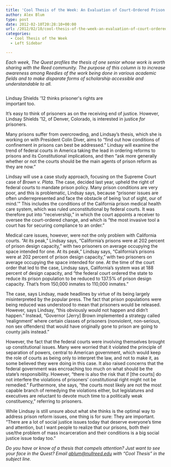 ```yaml
---
title: 'Cool Thesis of the Week: An Evaluation of Court-Ordered Prison Reform'
author: Alex Blum
type: post
date: 2012-02-10T20:28:10+00:00
url: /2012/02/10/cool-thesis-of-the-week-an-evaluation-of-court-ordered-prison-reform/
categories:
  - Cool Thesis of the Week
  - Left Sidebar

---
```

_Each week, The Quest profiles the thesis of one senior whose work is worth sharing with the Reed community. The purpose of this column is to increase awareness among Reedies of the work being done in various academic fields and to make disparate forms of scholarship accessible and understandable to all._

<div id="attachment_1283" style="width: 310px" class="wp-caption alignright">
  <a href="http://www.reedquest.org/2012/02/cool-thesis-of-the-week-an-evaluation-of-court-ordered-prison-reform/cool-thesis-photo/" rel="attachment wp-att-1283"><img class="size-medium wp-image-1283" title="Cool Thesis photo" src="https://i0.wp.com/www.reedquest.org/wp-content/uploads/2012/02/Cool-Thesis-photo-300x173.jpg?resize=300%2C173" alt="" data-recalc-dims="1" /></a>
  
  <p class="wp-caption-text">
    Lindsay Shields '12 thinks prisoner's rights are important too.
  </p>
</div>

It&#8217;s easy to think of prisoners as on the receiving end of justice. However, Lindsay Shields &#8217;12, of Denver, Colorado, is interested in justice _for_ prisoners.

Many prisons suffer from overcrowding, and Lindsay&#8217;s thesis, which she is working on with President Colin Diver, aims to “find out how conditions of confinement in prisons can best be addressed.” Lindsay will examine the trend of federal courts in America taking the lead in ordering reforms to prisons and its Constitutional implications, and then “ask more generally whether or not the courts should be the main agents of prison reform as they are now.”

Lindsay will use a case study approach, focusing on the Supreme Court case of _Brown v. Plata._ The case, decided last year, upheld the right of federal courts to mandate prison policy. Many prison conditions are very poor, and this is problematic, Lindsay says, because “prisoner issues are often underrepresented and face the obstacle of being &#8216;out of sight, our of mind.&#8217;” This includes the conditions of the California prison medical health care system, which was ruled unconstitutional by federal courts. It was therefore put into “receivership,” in which the court appoints a receiver to oversee the court-ordered change, and which is “the most invasive tool a court has for securing compliance to an order.”

Medical care issues, however, were not the only problem with California courts. “At its peak,” Lindsay says, “California&#8217;s prisons were at 202 percent of prison design capacity,” with two prisoners on average occupying the space intended for one. At its peak,” Lindsay says, “California&#8217;s prisons were at 202 percent of prison design capacity,” with two prisoners on average occupying the space intended for one. At the time of the court order that led to the case, Lindsay says, California&#8217;s system was at 188 percent of design capacity, and “the federal court ordered the state to reduce its prison population to be reduced to 137.5% of prison design capacity. That&#8217;s from 150,000 inmates to 110,000 inmates.”

The case, says Lindsay, made headlines by virtue of its being largely misinterpreted by the popular press. The fact that prison populations were being reduced was understood to mean that prisoners would be released. However, says Lindsay, “this obviously would not happen and didn&#8217;t happen.” Instead, “Governor [Jerry] Brown implemented a strategy called &#8216;realignment&#8217; where certain classes of prisoners (nonviolent, non-serious, non sex offenders) that would have originally gone to prison are going to county jails instead.”

However, the fact that the federal courts were involving themselves brought up constitutional issues. Many were worried that it violated the principle of separation of powers, central to American government, which would keep the role of courts as being only to interpret the law, and not to make it, as some believed they were doing in this case. It also raised concerns that the federal government was encroaching too much on what should be the state&#8217;s responsibility. However, “there is also the risk that if [the courts] do not interfere the violations of prisoners&#8217; constitutional right might not be remedied.” Furthermore, she says, “the courts most likely are not the most capable branch of remedying the violations either, but legislatures and executives are reluctant to devote much time to a politically weak constituency,” referring to prisoners.

While Lindsay is still unsure about what she thinks is the optimal way to address prison reform issues, one thing is for sure: They are important. “There are a lot of social justice issues today that deserve everyone&#8217;s time and attention, but I want people to realize that our prisons, both their use/the problem of mass incarceration and their conditions is a big social justice issue today too.”

_Do you have or know of a thesis that compels attention? Just want to see your face in the Quest? Email_ [_&#x61;&#x62;&#x6c;&#x75;&#x6d;&#x40;<span class="oe_displaynone">null</span>&#x72;&#x65;&#x65;&#x64;&#x2e;&#x65;&#x64;&#x75;_][1] _with “Cool Thesis” in the subject line._

 [1]: mailto:&#x61;&#x62;&#x6c;&#x75;&#x6d;&#x40;&#x72;&#x65;&#x65;&#x64;&#x2e;&#x65;&#x64;&#x75;